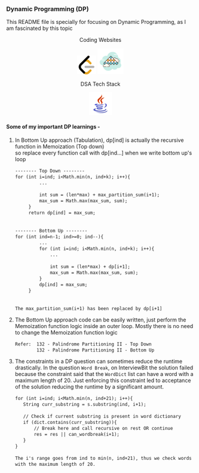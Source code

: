 ### Dynamic Programming (DP)

This README file is specially for focusing on Dynamic Programming, as I am fascinated by this topic

<p align="center">Coding Websites</p>
<p align="center">
<img src="/Readme Resources/leetcode_icon.png" height="50px" width="50px" alt="">
<img src="/Readme Resources/interview_bit_2.png" height="70px" width="70px" alt="">
</p>

<p align="center">DSA Tech Stack</p>
<p align="center">
<img src="/Readme Resources/java_icon.png" height="60px" width="60px" alt="">
</p>

#### Some of my important DP learnings - 

1. In Bottom Up approach (Tabulation), dp[ind] is actually the recursive function in Memoization (Top down) <br> so replace every function call with dp[ind...] when we write bottom up's loop
   ```
   -------- Top Down --------
   for (int i=ind; i<Math.min(n, ind+k); i++){
            ...

            int sum = (len*max) + max_partition_sum(i+1);
            max_sum = Math.max(max_sum, sum);
        }
        return dp[ind] = max_sum;

   
   -------- Bottom Up --------
   for (int ind=n-1; ind>=0; ind--){
            ...
            for (int i=ind; i<Math.min(n, ind+k); i++){
                ...

                int sum = (len*max) + dp[i+1];
                max_sum = Math.max(max_sum, sum);
            }
            dp[ind] = max_sum;
        }


   The max_partition_sum(i+1) has been replaced by dp[i+1]
   ```

2. The Bottom Up approach code can be easily written, just perform the Memoization function logic inside an outer loop.
   Mostly there is no need to change the Memoization function logic
   ```
   Refer:  132 - Palindrome Partitioning II - Top Down
           132 - Palindrome Partitioning II - Bottom Up
   ```

3. The constraints in a DP question can sometimes reduce the runtime drastically. In the question `Word Break`, on InterviewBit the solution failed because the constraint said that the `WordDict` list can have a word with a maximum length of 20.
   Just enforcing this constraint led to acceptance of the solution reducing the runtime by a significant amount.
   ```
   for (int i=ind; i<Math.min(n, ind+21); i++){
      String curr_substring = s.substring(ind, i+1);

      // Check if current substring is present in word dictionary
      if (dict.contains(curr_substring)){
          // Break here and call recursive on rest OR continue
          res = res || can_wordbreak(i+1);
      }
   }

   The i's range goes from ind to min(n, ind+21), thus we check words with the maximum length of 20.
   ```
